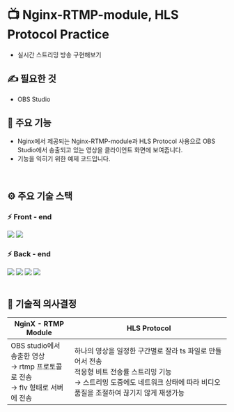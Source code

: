 # 📺 Nginx-RTMP-module, HLS Protocol Practice

- 실시간 스트리밍 방송 구현해보기

## ✍️ 필요한 것
- OBS Studio

## 🦾 주요 기능
- Nginx에서 제공되는 Nginx-RTMP-module과 HLS Protocol 사용으로 OBS Studio에서 송출되고 있는 영상을 클라이언트 화면에 보여줍니다.
- 기능을 익히기 위한 예제 코드입니다.

<br>

## ⚙ 주요 기술 스택

<!-- 프로젝트에 사용된 기술 스택을 나열 -->

### ⚡ Front - end

<div dir="auto">
    <img src="https://img.shields.io/badge/EJS-B4CA65?style=for-the-badge&logo=EJS&logoColor=white">
    <img src="https://img.shields.io/badge/JavaScript-F7DF1E?style=for-the-badge&logo=JavaScript&logoColor=white">
</div>

### ⚡ Back - end

<div dir="auto">
    <img src="https://img.shields.io/badge/nestjs-E0234E?style=for-the-badge&logo=nestjs&logoColor=white">
    <img src="https://img.shields.io/badge/nginx-009639?style=for-the-badge&logo=nginx&logoColor=white">
    <img src="https://img.shields.io/badge/nginx_rtmp_module-009639?style=for-the-badge&logo=nginx&logoColor=white">
    <img src="https://img.shields.io/badge/hls protocol-010101?style=for-the-badge&logo=&logoColor=white">
</div>

<br>

## 🎯 기술적 의사결정

<table>
    <thead>
        <th>
            NginX - RTMP Module
        </th>
         <th>
            HLS Protocol
        </th>
    <thead>
   <tbody>
     <tr>
        <td>OBS studio에서 송출한 영상  <br /> → rtmp 프로토콜로 전송  <br /> → flv 형태로 서버에 전송</td>
        <td>하나의 영상을 일정한 구간별로 잘라 ts 파일로 만들어서 전송 <br />적응형 비트 전송률 스트리밍 기능<br /> → 스트리밍 도중에도 네트워크 상태에 따라 비디오 품질을 조절하여 끊기지 않게 재생가능</td>
    </tr>
   </tbody>
</table>

<br>

